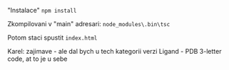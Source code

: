 "Instalace" ```npm install```

Zkompilovani v "main" adresari: ``node_modules\.bin\tsc``

Potom staci spustit ``index.html``



Karel:
zajimave - ale dal bych u tech kategorii verzi Ligand - PDB 3-letter code, at to je u sebe